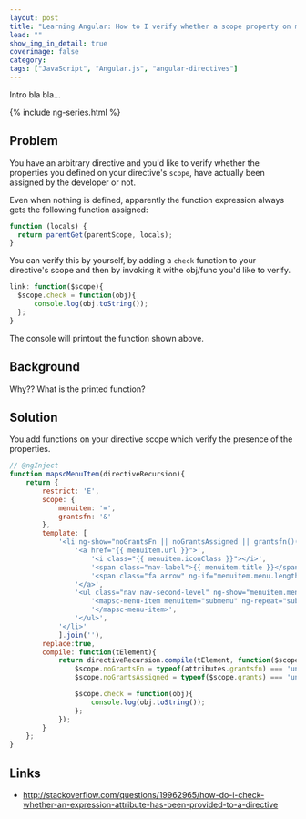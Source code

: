 ```yaml
---
layout: post
title: "Learning Angular: How to I verify whether a scope property on my directive has been defined?"
lead: ""
show_img_in_detail: true
coverimage: false
category:
tags: ["JavaScript", "Angular.js", "angular-directives"]
---
```


Intro bla bla...

{% include ng-series.html %}

## Problem

You have an arbitrary directive and you'd like to verify whether the properties you defined on your directive's `scope`, have actually been assigned by the developer or not.

Even when nothing is defined, apparently the function expression always gets the following function assigned:

```javascript
function (locals) {
  return parentGet(parentScope, locals);
}
```

You can verify this by yourself, by adding a `check` function to your directive's scope and then by invoking it withe obj/func you'd like to verify.

```javascript
link: function($scope){
  $scope.check = function(obj){
      console.log(obj.toString());
  };
}
```

The console will printout the function shown above.

## Background

Why?? What is the printed function?

## Solution

You add functions on your directive scope which verify the presence of the properties.

```javascript
// @ngInject
function mapscMenuItem(directiveRecursion){
    return {
        restrict: 'E',
        scope: {
            menuitem: '=',
            grantsfn: '&'
        },
        template: [
            '<li ng-show="noGrantsFn || noGrantsAssigned || grantsfn()(menuitem.grants)">',
                '<a href="{{ menuitem.url }}">',
                    '<i class="{{ menuitem.iconClass }}"></i>',
                    '<span class="nav-label">{{ menuitem.title }}</span>',
                    '<span class="fa arrow" ng-if="menuitem.menu.length > 0"></span>',
                '</a>',
                '<ul class="nav nav-second-level" ng-show="menuitem.menu.length > 0">',
                    '<mapsc-menu-item menuitem="submenu" ng-repeat="submenu in menuitem.menu" grantsfn="grantsfn">',
                    '</mapsc-menu-item>',
                '</ul>',
            '</li>'
            ].join(''),
        replace:true,
        compile: function(tElement){
            return directiveRecursion.compile(tElement, function($scope, iElement, attributes){
                $scope.noGrantsFn = typeof(attributes.grantsfn) === 'undefined';
                $scope.noGrantsAssigned = typeof($scope.grants) === 'undefined';

                $scope.check = function(obj){
                    console.log(obj.toString());
                };
            });
        }
    };
}
```

## Links

- http://stackoverflow.com/questions/19962965/how-do-i-check-whether-an-expression-attribute-has-been-provided-to-a-directive


